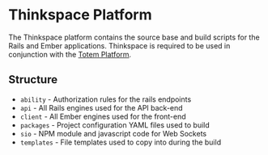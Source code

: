 # Thinkspace Platform
The Thinkspace platform contains the source base and build scripts for the Rails and Ember applications. Thinkspace is required to be used in conjunction with the [Totem Platform](https://github.com/sixthedge/cellar/tree/master/src/totem).

## Structure
- `ability`   - Authorization rules for the rails endpoints
- `api`       - All Rails engines used for the API back-end
- `client`    - All Ember engines used for the front-end
- `packages`  - Project configuration YAML files used to build
- `sio`       - NPM module and javascript code for Web Sockets
- `templates` - File templates used to copy into during the build